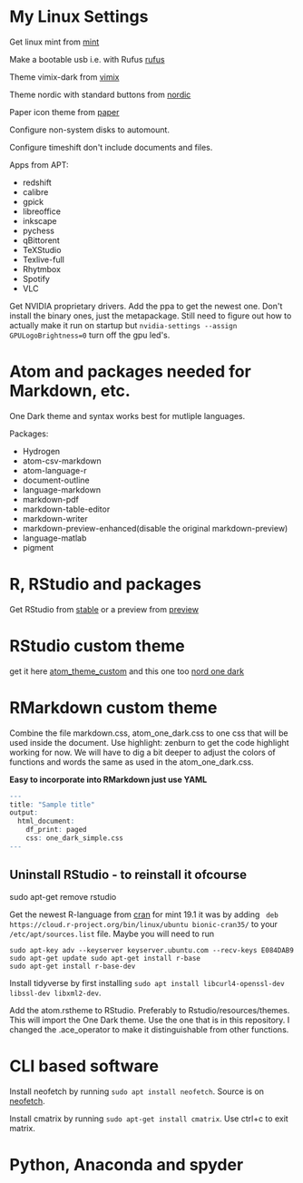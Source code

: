 # My Linux Settings

Get linux mint from [mint](https://www.linuxmint.com/download.php)

Make a bootable usb i.e. with Rufus [rufus](https://rufus.ie/)

Theme vimix-dark from [vimix](https://github.com/vinceliuice/vimix-gtk-themes)

Theme nordic with standard buttons from [nordic](https://www.cinnamon-look.org/p/1267246/)

Paper icon theme from [paper](https://github.com/snwh/paper-icon-theme)

Configure non-system disks to automount.

Configure timeshift don't include documents and files.

Apps from APT:
*  redshift
*  calibre
*  gpick
*  libreoffice
*  inkscape
*  pychess
*  qBittorent
*  TeXStudio
*  Texlive-full
*  Rhytmbox
*  Spotify
*  VLC

Get NVIDIA proprietary drivers. Add the ppa to get the newest one. Don't install the binary ones, just the metapackage.
Still need to figure out how to actually make it run on startup but `nvidia-settings --assign GPULogoBrightness=0` turn off the gpu led's.

# Atom and packages needed for Markdown, etc.

One Dark theme and syntax works best for mutliple languages.

Packages:
* Hydrogen
* atom-csv-markdown
* atom-language-r
* document-outline
* language-markdown
* markdown-pdf
* markdown-table-editor
* markdown-writer
* markdown-preview-enhanced(disable the original markdown-preview)
* language-matlab
* pigment

# R, RStudio and packages

Get RStudio from [stable](https://www.rstudio.com/products/rstudio/download/#download) or a preview from [preview](https://www.rstudio.com/products/rstudio/download/preview/)

# RStudio custom theme

get it here [atom_theme_custom](https://github.com/ExabytE1337/Linux_settings/blob/master/atom.rstheme)
and this one too [nord one dark](https://github.com/ExabytE1337/Linux_settings/blob/master/nord_one.rstheme)

# RMarkdown custom theme

Combine the file markdown.css, atom_one_dark.css to one css that will be used inside the document.
Use highlight: zenburn to get the code highlight working for now. We will have to dig a bit deeper to adjust the colors of functions and words the same as used in the atom_one_dark.css.

**Easy to incorporate into RMarkdown just use YAML**

```r
---
title: "Sample title"
output:
  html_document:
    df_print: paged
    css: one_dark_simple.css
---
```

## Uninstall RStudio - to reinstall it ofcourse

sudo apt-get remove rstudio

Get the newest R-language from
[cran](https://cran.r-project.org/)
for mint 19.1 it was by adding
``` deb https://cloud.r-project.org/bin/linux/ubuntu bionic-cran35/``` to your `/etc/apt/sources.list` file.
Maybe you will need to run

```
sudo apt-key adv --keyserver keyserver.ubuntu.com --recv-keys E084DAB9
sudo apt-get update sudo apt-get install r-base
sudo apt-get install r-base-dev
``` 

Install tidyverse by first installing
```sudo apt install libcurl4-openssl-dev libssl-dev libxml2-dev```.

Add the atom.rstheme to RStudio. Preferably to Rstudio/resources/themes.
This will import the One Dark theme. Use the one that is in this repository. I changed the .ace_operator to make it distinguishable from other functions.

# CLI based software

Install neofetch by running ```sudo apt install neofetch```. Source is on [neofetch](https://github.com/dylanaraps/neofetch/wiki/Installation).

Install cmatrix by running ```sudo apt-get install cmatrix```.
Use ctrl+c to exit matrix.

# Python, Anaconda and spyder
